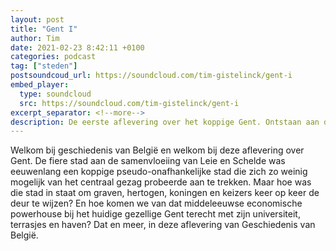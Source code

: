 ```yaml
---
layout: post
title: "Gent I"
author: Tim
date: 2021-02-23 8:42:11 +0100
categories: podcast
tag: ["steden"]
postsoundcoud_url: https://soundcloud.com/tim-gistelinck/gent-i
embed_player:
  type: soundcloud
  src: https://soundcloud.com/tim-gistelinck/gent-i
excerpt_separator: <!--more-->
description: De eerste aflevering over het koppige Gent. Ontstaan aan de samenvloeiing van Leie en Schelde. 
---
```

Welkom bij geschiedenis van België en welkom bij deze aflevering over Gent. 
De fiere stad aan de samenvloeiing van Leie en Schelde was eeuwenlang een koppige pseudo-onafhankelijke stad die zich zo weinig mogelijk van het centraal gezag probeerde aan te trekken. Maar hoe was die stad in staat om graven, hertogen, koningen en keizers keer op keer de deur te wijzen? En hoe komen we van dat middeleeuwse economische powerhouse bij het huidige gezellige Gent terecht met zijn universiteit, terrasjes en haven? Dat en meer, in deze aflevering van Geschiedenis van België.